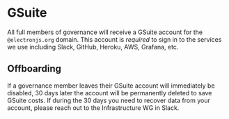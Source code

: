 # GSuite

All full members of governance will receive a GSuite account for the `@electronjs.org` domain.  This account is _required_ to sign in to the services we use including Slack, GitHub, Heroku, AWS, Grafana, etc.

## Offboarding

If a governance member leaves their GSuite account will immediately be disabled, 30 days later the account will be permanently deleted to save GSuite costs.  If during the 30 days you need to recover data from your account, please reach out to the Infrastructure WG in Slack.
